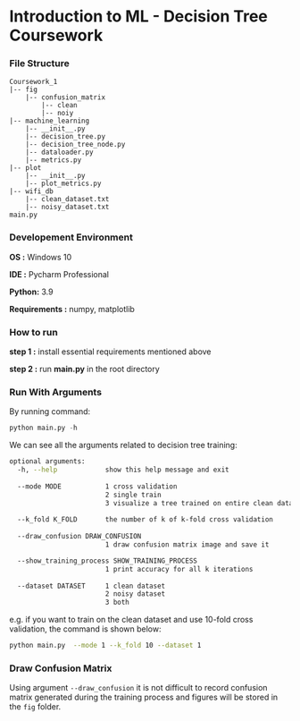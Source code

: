 # Introduction to ML - Decision Tree Coursework

### File Structure

```
Coursework_1
|-- fig
    |-- confusion_matrix
        |-- clean
        |-- noiy
|-- machine_learning
    |-- __init__.py
    |-- decision_tree.py
    |-- decision_tree_node.py
    |-- dataloader.py
    |-- metrics.py
|-- plot
    |-- __init__.py
    |-- plot_metrics.py
|-- wifi_db
    |-- clean_dataset.txt
    |-- noisy_dataset.txt
main.py
```



### Developement Environment

**OS :** Windows 10

**IDE :** Pycharm Professional 

**Python:** 3.9

**Requirements :** numpy, matplotlib



### How to run

**step 1 :** install essential requirements mentioned above

**step 2 :** run **main.py** in the root directory



### Run With Arguments

By running command:

```python
python main.py -h
```

 We can see all the arguments related to decision tree training:

```bash
optional arguments:
  -h, --help            show this help message and exit
  
  --mode MODE           1 cross validation
                        2 single train 
                        3 visualize a tree trained on entire clean dataset
                        
  --k_fold K_FOLD       the number of k of k-fold cross validation
  
  --draw_confusion DRAW_CONFUSION
                        1 draw confusion matrix image and save it

  --show_training_process SHOW_TRAINING_PROCESS
                        1 print accuracy for all k iterations
                        
  --dataset DATASET     1 clean dataset 
                        2 noisy dataset 
                        3 both
```

e.g. if you want to train on the clean dataset and use 10-fold cross validation, the command is shown below:

```bash
python main.py  --mode 1 --k_fold 10 --dataset 1
```


### Draw Confusion Matrix

Using argument `--draw_confusion` it is not difficult to record confusion matrix generated during the training process and figures will be stored in the `fig` folder.
